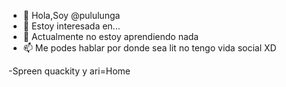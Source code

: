 - 👋 Hola,Soy @pululunga
- 👀 Estoy interesada en...
- 🌱 Actualmente no estoy aprendiendo nada
- 📫 Me podes hablar por donde sea lit no tengo vida social XD

-Spreen quackity y ari=Home
<!---
pululunga/pululunga is a ✨ special ✨ repository because its `README.md` (this file) appears on your GitHub profile.
You can click the Preview link to take a look at your changes.
--->

